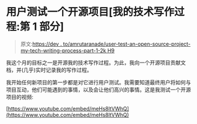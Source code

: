 # 用户测试一个开源项目[我的技术写作过程:第 1 部分]

> 原文:[https://dev . to/amrutaranade/user-test-an-open-source-project-my-tech-writing-process-part-1-2k H9](https://dev.to/amrutaranade/user-test-an-open-source-project-my-tech-writing-process-part-1-2kh9)

我这个月的目标之一是开源我的技术写作过程。为此，我向一个开源项目贡献文档，并(几乎)实时记录我的写作过程。

我开始任何新项目的第一步都是对它进行用户测试。我需要知道最终用户将如何与项目互动，他们可能遇到的事情，以及会让他们高兴的事情。这是我测试一个开源项目的视频:

[https://www.youtube.com/embed/meHs8ltVWhQ](https://www.youtube.com/embed/meHs8ltVWhQ)
